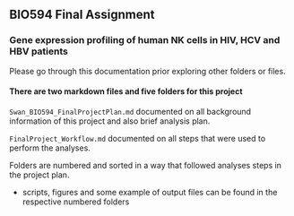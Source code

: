 ## BIO594 Final Assignment 

### Gene expression profiling of human NK cells in HIV, HCV and HBV patients </br>

Please go through this documentation prior exploring other folders or files. </br>

#### There are two markdown files and five folders for this project

`Swan_BIO594_FinalProjectPlan.md` documented on all background information of this project and also brief analysis plan.

`FinalProject_Workflow.md` documented on all steps that were used to perform the analyses.

Folders are numbered and sorted in a way that followed analyses steps in the project plan. </br>
- scripts, figures and some example of output files can be found in the respective numbered folders
